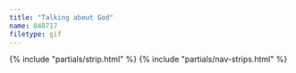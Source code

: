 ```yaml
---
title: "Talking about God"
name: 040717
filetype: gif
---
```


{% include "partials/strip.html" %}
{% include "partials/nav-strips.html" %}